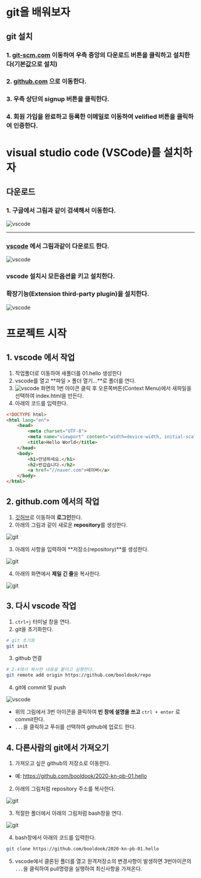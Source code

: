 # git을 배워보자
## git 설치
### 1. [git-scm.com](https://git-scm.com) 이동하여 우측 중앙의 다운로드 버튼을 클릭하고 설치한다(기본값으로 설치)
### 2. [github.com](https://github.com) 으로 이동한다.
### 3. 우측 상단의 **signup** 버튼을 클릭한다.
### 4. 회원 가입을 완료하고 등록한 이메일로 이동하여 velified 버튼을 클릭하여 인증한다. 

# visual studio code (VSCode)를 설치하자
## 다운로드
### 1. 구글에서 그림과 같이 검색해서 이동한다.
![vscode](./img/c01.jpg)


---

### [vscode](https://code.visualstudio.com/download) 에서 그림과같이 다운로드 한다.
![vscode](./img/c02.jpg)

### vscode 설치시 모든옵션을 키고 설치한다.

### 확장기능(Extension third-party plugin)을 설치한다.

![vscode](./img/c10.jpg)


# 프로젝트 시작
## 1. vscode 에서 작업
1. 작업폴더로 이동하여 새폴더를 01.hello 생성한다
2. vscode를 열고 **파일 > 폴더 열기...**로 폴더를 연다.
3. ![vscode](./img/c03.jpg) 화면의 1번 아이콘 클릭 후 오른쪽버튼(Context Menu)에서 새파일을 선택하여 index.html을 만든다.
4. 아래의 코드를 입력한다.
```html
<!DOCTYPE html>
<html lang="en">
	<head>
		<meta charset="UTF-8">
		<meta name="viewport" content="width=device-width, initial-scale=1.0">
		<title>Hello World</title>
	</head>
	<body>
		<h1>안녕하세요.</h1>
		<h2>반갑습니다.</h2>
		<a href="//naver.com">네이버</a>
	</body>
</html>
```

## 2. github.com 에서의 작업
1. [깃허브](https://github.com)로 이동하여 **로그인**한다.
2. 아래의 그림과 같이 새로운 **repository**를 생성한다.

![git](./img/c4.jpg)

3. 아래의 사항을 입력하여 **저장소(repository)**를 생성한다.

![git](./img/c5.jpg)

4. 아래의 화면에서 **제일 긴 줄**을 복사한다.

![git](./img/c6.jpg)

## 3. 다시 vscode 작업
1.  ```ctrl+j``` 터미널 창을 연다.
2. git을 초기화한다.
```bash
# git 초기화
git init
```

3. github 연결
```bash
# 2-4에서 복사한 내용을 붙이고 실행한다.
git remote add origin https://github.com/booldook/repo
```

4. git에 commit 및 push

![vscode](./img/c03.jpg)

- 위의 그림에서 3번 아이콘을 클릭하여 **빈 창에 설명을 쓰고** ```ctrl + enter``` 로 commit한다.
- ```...```을 클릭하고 푸쉬를 선택하여 github에 업로드 한다.


## 4. 다른사람의 git에서 가져오기
1. 가져오고 싶은 github의 저장소로 이동한다.
- 예: https://github.com/booldook/2020-kn-pb-01.hello
2. 아래의 그림처럼 repository 주소를 복사한다.

![git](./img/c7.jpg)

3. 적절한 폴더에서 아래의 그림처럼 bash창을 연다.

![git](./img/c08.jpg)

4. bash창에서 아래의 코드를 입력한다.
```bash
git clone https://github.com/booldook/2020-kn-pb-01.hello
```

5. vscode에서 클론된 폴더를 열고 원격저장소의 변경사항이 발생하면 3번아이콘의 ```...```을 클릭하여 pull명령을 실행하여 최신사항을 가져온다.

